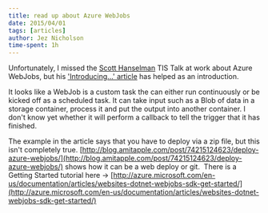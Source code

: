 ```yaml
---
title: read up about Azure WebJobs
date: 2015/04/01
tags: [articles]
author: Jez Nicholson
time-spent: 1h
---
```

​Unfortunately, I missed the [Scott Hanselman](http://www.hanselman.com/) TIS Talk at work about Azure WebJobs, but his ['Introducing...' article](http://www.hanselman.com/blog/IntroducingWindowsAzureWebJobs.aspx​) has helped as an introduction.

It looks like a WebJob is a custom task the can either run continuously or be kicked off as a scheduled task. It can take input such as a Blob of data in a storage container, process it and put the output into another container. I don't know yet whether it will perform a callback to tell the trigger that it has finished.

The example in the article says that you have to deploy via a zip file, but this isn't completely true. [http://blog.amitapple.com/post/74215124623/deploy-azure-webjobs/​](http://blog.amitapple.com/post/74215124623/deploy-azure-webjobs/​) shows how it can be a web deploy or git.
​
There is a Getting Started tutorial here -> [http://azure.microsoft.com/en-us/documentation/articles/websites-dotnet-webjobs-sdk-get-started/​](http://azure.microsoft.com/en-us/documentation/articles/websites-dotnet-webjobs-sdk-get-started/​)